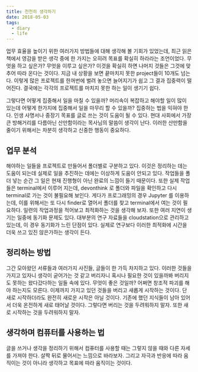 ```yaml
---
title: 천천히 생각하기
date: 2018-05-03
tags: 
  - diary
  - life
---
```


업무 효율을 높이기 위한 여러가지 방법들에 대해 생각해 볼 기회가 있었는데, 최근 읽은 책에서 영감을 받은 생각 중에 한 가지는 오히려 목표를 확실히 하라라는 조언이었다. 무엇을 하고 싶은가? 무엇을 이루고 싶은가? 이것을 확실히 하면 나머지 것들은 그것에 맞추어 따라 온다는 것이다. 지금 내 상황을 보면 끝마치지 못한 project들이 10개도 넘는다. 이렇게 많은 프로젝트를 한꺼번에 벌려 놓으면 늘어지기가 쉽고 그 결과 집중력이 떨어진다. 결국에는 각각의 프로젝트를 마치지 못한 하는 일이 생기기 쉽다.

그렇다면 어떻게 집중해서 일을 마칠 수 있을까? 머리속이 복잡하고 해야할 일이 많이 있는데 어떻게 한가지에 집중해서 일을 마무리 할 수 있을까? 집중하는 법을 익혀야 한다. 인생 사명서나 중장기 목표를 글로 쓰는 것이 도움이 될 수 있다. 현대 사회에서 가장 큰 방해거리를 다름아닌 산만함이라는 목사님의 말씀이 생각이 난다. 이러한 산만함을 줄이기 위해서는 차분히 생각하고 신중한 행동이 중요하다.

## 업무 분석

해야하는 일들을 프로젝트로 만들어서 폴더별로 구분하고 있다. 이것은 정리하는 데는 도움이 되는데 실제로 일을 추진하는 데에는 이상하게 도움이 안되고 있다. 작업들을 폴더 넣는 순간 그 일은 현재 진행형이 아닌 완료의 느낌이 들기 때문이다. 또한 실제 작업들은 terminal에서 이루어 지는데, devonthink 로 폴더와 파일을 확인하고 다시 terminal로 가는 것이 불필요해 보인다. 게다가 프로그래밍의 경우 Jupyter 를 이용하는데, 이를 위해서는 또 다시 finder로 열어서 폴더를 찾고 terminal에서 여는 것이 필요하다. 일련의 작업과정을 적어보고 최적화하는 것을 생각해 보자. 또한 여러 지연이 생기는 일중에 동기화 문제도 있다. 대부분의 연구 자료들을 cloudstation으로 관리하고 있는데, 이 경우 동기화가 느린 단점이 있다. 실제로 연구보다 이러한 최적화에 시간을 더욱 쓰고 있진 않은가하는 생각이 든다.

## 정리하는 방법

그간 모아왔던 서류들과 여러가지 사진들, 글들이 한 가득 차지하고 있다. 이러한 것들을 가지고 있자니 생각이 굳어가는 것 같고 버리자니 혹시나 필요한 것이 있을까봐 버리지도 못하는 왔다갔다하는 일들 속에 있다. 무엇이 좋은 것일까? 어쩌면 창조적 파괴를 해야 하는지도 모른다. 이제까지 가지고 있던 것들을 버리고 새롭게 시작하는 것이다. 단 새로 시작하더라도 완전히 새로운 시작은 아닐 것이다. 기존에 했던 지식들이 남아 있어서 더욱 온전하게 새로 태어날 것이다. 그렇다면 버리는 것을 두려워하지 말자. 또한 새로 시작하는 것을 두려워하지 말자.

## 생각하며 컴퓨터를 사용하는 법

글을 쓰거나 생각을 정리하기 위해서 컴퓨터를 사용할 때는 그렇지 않을 때와 다른 자세를 가져야 한다. 살짝 뒤로 물어서는 느낌으로 바라보자. 그리고 자극과 반응에 따라 움직이는 것이 아니라 생각하고 목표에 따라 움직이는 것이다.

